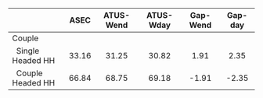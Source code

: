 
|                      |         ASEC |    ATUS-Wend |    ATUS-Wday |     Gap-Wend |      Gap-day |
| -------------------- | :----------: | :----------: | :----------: | :----------: | :----------: |
| Couple               |              |              |              |              |              |
| &nbsp;&nbsp;Single Headed HH |        33.16 |        31.25 |        30.82 |         1.91 |         2.35 |
| &nbsp;&nbsp;Couple Headed HH |        66.84 |        68.75 |        69.18 |        -1.91 |        -2.35 |

